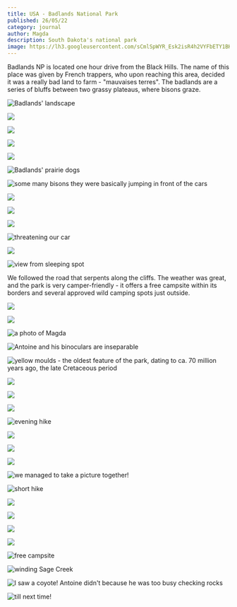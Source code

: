 ```yaml
---
title: USA - Badlands National Park
published: 26/05/22
category: journal
author: Magda
description: South Dakota's national park
image: https://lh3.googleusercontent.com/sCmlSpWYR_Esk2isR4h2VYFbETY1BK4W5eBeNXTNLB9txkaZ7mNwhBxmktyBgMRfdVLpo8XVCzX2dETgfervYaFv4iEPGYsdiQuGo3QTThnAli--m1B15PNTMAMtmksJZvBzq3hYcA=w1500-h1000-no
---
```


Badlands NP is located one hour drive from the Black Hills. The name of this place was given by French trappers, who upon reaching this area, decided it was a really bad land to farm - "mauvaises terres". The badlands are a series of bluffs between two grassy plateaus, where bisons graze. 

![Badlands' landscape][blog-4]

![][blog-5]

![][blog-2]

![][blog-1]

![][blog-3]

![Badlands' prairie dogs][blog-9]

![some many bisons they were basically jumping in front of the cars][blog-10]

![][blog-6]

![][blog-7]

![][blog-8]

![threatening our car][blog-11]

![][blog-12]

![view from sleeping spot][blog-13]

We followed the road that serpents along the cliffs. The weather was great, and the park is very camper-friendly - it offers a free campsite within its borders and several approved wild camping spots just outside.

![][blog-14]

![][blog-16]

![a photo of Magda][blog-17]

![Antoine and his binoculars are inseparable][blog-18]

![yellow moulds - the oldest feature of the park, dating to ca. 70 million years ago, the late Cretaceous period][blog-19]

![][blog-20]

![][blog-21]

![][blog-24]

![evening hike][blog-25]

![][blog-26]

![][blog-27]

![][blog-28]

![we managed to take a picture together!][blog-29]

![short hike][blog-30]

![][blog-31]

![][blog-32]

![][blog-33]

![][blog-34]

![free campsite][blog-36]

![winding Sage Creek][blog-37]

![I saw a coyote! Antoine didn't because he was too busy checking rocks][blog-38]

![till next time!][blog-39]


[blog-1]: https://lh3.googleusercontent.com/YmCwVgpZtXzhkh99sTwJm2uS7_f9aADBDwrcTTBzn6oN9gxiAxc_1bGRfPThFPfpDAqeNZ5wgtTn0duscusrILz72JpWTirp4ZDNPlx_xRA4gIDKXL7i2jg-c10oqVoBr4L-VMPCcg=w1500-h1000-no
[blog-2]: https://lh3.googleusercontent.com/j1mUPo6irJ1DfgfVhF7cd5FQAwDXK39dGjQp8ubJDpolzayUsaCCrCS2z_DzvxWJDt1tg0TY6Kl-3m7M3TOB6wLjAqTpU26P0BdLFc3DiidIhySn1s4ybe7p8S_TB4Tt6Nk1wZ-jqg=w1500-h1000-no
[blog-3]: https://lh3.googleusercontent.com/bkxhwg-ZeBRxomBPN9iBYAzAIhuPEZkM_Rnbv8zOtW6xlxTPGzfp2qHAYTbD31LOqX26fOXb48ov3CWZLzl98tpv0LfdvIg41rj5s5I2VU4i2BP1jgHZIeZzNWMDmJeVr6F6F8Gu-w=w1500-h1000-no
[blog-4]: https://lh3.googleusercontent.com/sCmlSpWYR_Esk2isR4h2VYFbETY1BK4W5eBeNXTNLB9txkaZ7mNwhBxmktyBgMRfdVLpo8XVCzX2dETgfervYaFv4iEPGYsdiQuGo3QTThnAli--m1B15PNTMAMtmksJZvBzq3hYcA=w1500-h1000-no
[blog-5]: https://lh3.googleusercontent.com/b08VBZR_pAah-fGyjnpOd-AGhOCkW1-jR28DSeiGV-yg22ovzvtpNyYF3xIb45dB6KHSgcd_45xyv43R9RBFNsYNoq3jBBH_aVZ_FE35bqhmuaJJv1iLWa9W96xF8H6O25Iqt0e_mg=w1500-h1000-no
[blog-6]: https://lh3.googleusercontent.com/MytboqevoUNkOzv11J4YsnAhUiA4FkykkHkoMF1TtWVkSsA-aaf1P45iH5YiPFFTkbVpYk4LfkyorB4_rqBTQX3aMzikmisxZsEM6iU-yRIJKvPaWTZGnOk5XSEx01e5swjCvz5cnA=w1500-h1000-no
[blog-7]: https://lh3.googleusercontent.com/LOZwvz1oshol-bSErDopSOeToBHWS38JaMS1x90dhdHWyjXGkLsN3yKDn-W_6IBMNELcMY_fJsbjvQoTKPRD3ZRp7Uufp7dJM0xxgkwyKhGkDjW8EKZSuS2CyZnIlkXDN07OJ8BKhA=w1500-h1000-no
[blog-8]: https://lh3.googleusercontent.com/ItHuuaE-EfMzm0TPC-SRZZ9y1JtErk34GNgypM3DW0-IteDHPAKlljus1jsV-ulrr8MrsKFvNvoE8Z2sf8SRdnZ98Xg_9-IMmBBlpAe9IOdjSr0Me8IZiQ37u5J9-QmKdBNsQovgmQ=w1500-h1000-no
[blog-9]: https://lh3.googleusercontent.com/Bw5KHrlkb0uBuhdsKWBO8LCrZ3E2tcmJnvlcIntAH92_ZyBsVr1eFZOAZpBbj6hWCWXlIUyOtuLuQdy6lppJGxAlWWX1ry9gTcxZKgV8oGD39L3sO3FxsybUCtgMiHi8opQ-oZtZHQ=w1500-h1000-no
[blog-10]: https://lh3.googleusercontent.com/9nX4SnjLlTtO8PuM8CF4iEf5L_mtl7hvB0Q_cskkdmTaZgK-JBIPRVkytqP1IBbrLdhngL3mpLazOEpf5bDIppL8mxjf5jdkqAO_tgnZLEgMLdQa3y9KL7aJWE8bdt76R08BKimXpQ=w1500-h1000-no
[blog-11]: https://lh3.googleusercontent.com/W6oefRNXLI8h5OqrvCIP0VEVTbzNYMsTaIDqTawPFnH-qdhQvrwHgE7UslRlg-tYkUrlHbTqlY2WZgAq1D8-vGRNlbwiTNwpbxGSwo_jNajIztHzgiphnpfu87pIIXCW85YeVWXyTQ=w1500-h1000-no
[blog-12]: https://lh3.googleusercontent.com/22bQD9bphrolHIGYhtUEeqCAm9TEnXUfjVoM1jmadMS0oRlGEQ1_MlBquoxSKgVMFTswCg9BuAMiwTKoJxreFjGPQ3K-QLOMxE4XuzKDrbPwD24nlt61DCkYS5-EYaEWSXO6jCs2aA=w1500-h1000-no
[blog-13]: https://lh3.googleusercontent.com/6H1OIQawlBztgOl6PUVFOltqu68P29LRR8IsdWlTCT6px4LCPT747jyTOnL22a9UgogZf5STiMpBihsvgvRcY3tQ5UdUb1qzAa_noFB3NFigkqCYCpygYl_49fgVov6w0sactBtyPA=w1500-h1000-no
[blog-14]: https://lh3.googleusercontent.com/HAvgsaiZXcWWVbjkgyKReWDLHpMoQcSoibp2UnsTkLJY2JSMNzK94mb8PKvCPaey1JXDO77En6cLRgcKhtCDQO3ooYVAQyZm_65C0dCq1FT_-Nn0maLQmGiCixTf-eJFSGXafunELA=w1500-h1000-no
[blog-15]: https://lh3.googleusercontent.com/cJjhRIGF_dedNnyfEaXtc8x6llu95fcWlfSmkts_m-lUeFUtfTsVucgpP_snuhxAM5PvEU5LbMKjuJauBSiGTsTb3Nnf_L_I0dpUzvKKEEvjSoCwgcvV6iknu5rbb6RPMNR7-AAEHg=w1500-h1000-no
[blog-16]: https://lh3.googleusercontent.com/cQVIEmsN-x5_afU41iQjx1DzK3HjIOHeGTrz5T4CvOIAvoiTIEqtAg-UhDurBopsokvQUt_DQrp0PAJc1KEYyXibpAfYF-fCIUclKTtT00xW8HyUhghwxo5_QQ6mYMXikT7Dp0-mxA=w1500-h1000-no
[blog-17]: https://lh3.googleusercontent.com/BHYVTLFVPUr09NT7Z1LmGhXnS-rVyCKf8sC3ClCdGkY2MzAn9WugpusdePoybwuHTFJxJoFtqwcpaC69x-QUUKr7DUUTeue2TAJq12Im0S1qldNsjzjH2q4M4JFfqwUhqcGk01SpxA=w1500-h1000-no
[blog-18]: https://lh3.googleusercontent.com/sIUxxgkun0oFtcwIzAzSp_DpkWs2HVEd2YpsnrHh_sstbSkP85ifa78acJ_qbH9Jyyl-YQMUp5cil7OfZoMco1s2zpQcmZaX77W8uj5wKMb5ldYVUFq9noMOu97OQEhzUvjnD4Yueg=w1500-h1000-no
[blog-19]: https://lh3.googleusercontent.com/FmGVGMAycuziz_-4XTkE_hoSqFcz5Dj-TMb2joucvOdcBWabPypN-hCGHwzoJIVOQL2FgRkQcmyQkUMWr7994650Nzw7MlszI9WSEZBbisdi2zWaTGCMKcFJYQoYyGc9TnNM_K5cvQ=w1500-h1000-no
[blog-20]: https://lh3.googleusercontent.com/k7uv-V-8pS5pdXA_jYKVbuIug9_mVX4Y9cBiq-QrNZDXWgnjXXMhLQPJRJlA46nbDoDe8ULp4fbD-kfwp8m0LUTa5zB0FHWX7-SkaK80XeUyu2sjcBrySWeMcxCzttK11CC4cPYIFg=w1500-h1000-no
[blog-21]: https://lh3.googleusercontent.com/CA23c-Erlyc0Lhxai51Kyl9ECtqmV8goZmovJ8hohzzhbYtUMYJaz94mlx_uZmHsKvd75CaDHcD37lQhBl60gAiZ7nSrW127q6d-DDRt0GeNjanMA63CX4VE44BjWtkg7U3iuNOkBA=w1500-h1000-no
[blog-22]: https://lh3.googleusercontent.com/GXiqrrzf52AAiBANr5uKgCz1FLXHw7899EVqKu3Et6HpvZPBW8PY13RmuYAWOnU9az0VfUSCLrZiJcpkSR2Iqbe_LH2nwNW8vFpycNYwuOlL_L-MvfYMPsaTqxUPvKw0tDwDJ7h6gg=w1500-h1000-no
[blog-23]: https://lh3.googleusercontent.com/Ac3UiX2tLPx1FsxzuvWO7ijfEmbgsB50-9Zg8n0XqyR1ZO_Y-G3KA1-M1d52Sjxc5OKip5LVpZWKSIHDIlEakehTx3vfSEf_5836hXtdGOxe2XphuS7cqMWLIHkhyZpdrIPUk3OAYQ=w1500-h1000-no
[blog-24]: https://lh3.googleusercontent.com/9gDU_fbL5xzfc42GACwZB3g7mYQnVRq2PDwW23QQ1CtwKfhuebe9dy3vGavNfjjkMlgzqO_D39ya-56-2ggbmYw1Z--yvxBH9sxoAWsQM4F28NNjgYSiP5N6CD3AUWRYkHtBCkUQ_w=w1500-h1000-no
[blog-25]: https://lh3.googleusercontent.com/LzltPzr9T3aD9zH9lRAbW90TolIQXPJuDZS2eVSOLEVtXbo9lIqLv6ojzZEVSYTgL_jJqs34KDEffUh13c1G9YyZ7oM9UABDhzwoTKBCcu12bN9jyFFVMtTiQQPVJTOsuSJmEOOBWw=w1500-h1000-no
[blog-26]: https://lh3.googleusercontent.com/0KB4tFesMr4wGctYfunoN7YBGp74_4dTRZOoXvgTflN2GjE4wRxuoNyfBS344d-I2DOP6GU6D5Rh2-3xUswAxKWeMFk6YGLhLuydlKvIiLJTTv3aaw-klaaAgCNy7BFQyo8bRUcIig=w1500-h1000-no
[blog-27]: https://lh3.googleusercontent.com/eHrG9cnigubqeu-tADTwQYCvv_gxgZ4KzGXFyacv9JLa_z5JTKUmDKVk36Ksdor7I6cg73LnJbQtUATEiEfc51vLvDrV43ByggHOTloVcqhHfl5m6S939_4t2lLaGgflB3jV2303Kw=w1500-h1000-no
[blog-28]: https://lh3.googleusercontent.com/0rK2YLopskyUFv36taXH0rNd-QXQu5OwaaaEiScNMwTqfARK0_6g9HOIXlr4BNVobOu4fOFM7NK7iRDeXAoqB4E6Gh_zl2jEHtjixuj66K-71g686qRZWKDQOXgApIfiUuy7GB-I5g=w1500-h1000-no
[blog-29]: https://lh3.googleusercontent.com/8Wsj4KOEZUajQ-kO4LbsCUb2AtBx8FFsM4wdcBOHzC_P6yLoe5N-gq7ii_RNMWKZzOjbD3rPcPU7ZK2Z5pPV6FnoD9I8qK6iYy7FngKdE8bHNik6fELqG4KlGvIpbJ8nYQ5sifzQSQ=w1500-h1000-no
[blog-30]: https://lh3.googleusercontent.com/KecAw1qNo5QNpe-zlyuFCiuVHfRBquY-wZ-58wZBl4qo06JJ09Bet9Hkv_VpFWJbw_01gQEm_Ahymt_bTBFUcq5QExAYhy60Fs_s-vLQGtR2_4JyudJ9cbC9nGiWMW8Fm976B8qAeA=w1500-h1000-no
[blog-31]: https://lh3.googleusercontent.com/gFixCAjx615dxhNMEWgrK_JPijd-aqprbEFZdUq-RMMClnEO_juGc0jFqI-Spi7r9uElgdwwSGhlYRBpKgPYoN91rhP9VRevnMkycWKxR-zHLUj54MKSTCEDk2tw8AeHKmvTBLszVw=w1500-h1000-no
[blog-32]: https://lh3.googleusercontent.com/pXg9m_Y-JmIUAlaFCboOFW09lm0jA2dhYN3fuOVOz789rVsAVrLGg9Auo2bM2c2iLnn03Umv-Z7Y1cIGhBRTX0DpGpzCt5ZykVSV6XPoZ3xc8jQ8AHWxmScnx3FnFmEgD1vSLtvHIg=w1500-h1000-no
[blog-33]: https://lh3.googleusercontent.com/T8okgGdwvVyI7wqqGva2CxTVo-wPBCO18AhM9qsAKykojwaiWgmI_zOSwFUQXenUMIdkosY-S57rho5PoDDxQZeCONtTeHXY3ofn7zCPWVJY66sfzP_UKWwc6Sbi0nRzfzgU6Qpj9Q=w1500-h1000-no
[blog-34]: https://lh3.googleusercontent.com/Uy3fNB5yS50djVJmFejpwrT9iW4Xypl817K5bUwaPDzKBT3N_peTY2Z51dtD0w83MUPt8c_x4DN60_x4cwA47gdNPH0G7PMm6M6cwHAXBmjHUqVltLlCMi4w4bEp_uhKgZgQtEFHyQ=w1500-h1000-no
[blog-35]: https://lh3.googleusercontent.com/wi6I-bAVmza3j8IjLCjxpMwANk7bHt6bIK-C4t159PJepZzgAIgedr72ZYJJOwhrkcpb4vYubRdn5W5HI3xTe6XNU6W6phxOylz4b9AeVlBYoJkFprGZwIuKqB0GHRoSc61oOz8nlg=w1500-h1000-no
[blog-36]: https://lh3.googleusercontent.com/QDALf-KFlT76wvV8Ryxmrg5KDsWG833lYPN7lBYdjUZ-Oy4kVHSkr9dXeRXIMh3WzNnQ8Z3E2nKrxjdyHzLvEfEqeAT8Sh6FyH_t4fpDuI8ShAVPFnL0eWeDfiG0GS6nwGAXXc__8Q=w1500-h1000-no
[blog-37]: https://lh3.googleusercontent.com/GSvztVZpYi0qDksfKxSM6clHNpbyxeERPeDNQPpIJlfuuIEXNXKLFpWrY4ISMb9rJi38c_zL4EywGX8vrvjGr5v3jPwetkxm_ENOa-qlmyNJRWJJVghqr-jIQrcT3hYzRcivB5LWRQ=w1500-h1000-no
[blog-38]: https://lh3.googleusercontent.com/E9sv4r9UW0PwHEWi7skG0mhzNdQwuB3NKy0i87nyw98q9NRdJd1_cp0pqkPIXOlO4qDBWU9xfX2mmNasfAiduKc3ZIKCVJHiRx03TmhQXzHFBEnkRrzz7zhktTcJs2EmXkmHAyEUuw=w1500-h1000-no
[blog-39]: https://lh3.googleusercontent.com/_7RoMwdW0gLDzl1atpR61-vFqQ_cDCqQ9PmczXBCdBMrMrpE_SjMpXmK-3jHCzt7S85ctdD1gnEJ68FNlJQWysV_yHGKRaeeM36NB3zabqQyTPPkFL3r3A4j8uX2_LzFNirPkma2cg=w1500-h1000-no
